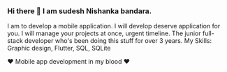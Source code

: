 ### Hi there 👋 I am sudesh Nishanka bandara. 

I am to develop a mobile application. I will develop deserve application for you. I will manage your projects at once, urgent timeline. The junior full-stack developer who's been doing this stuff for over 3 years. My Skills: Graphic design, Flutter, SQL, SQLite

<!--
**sudeshnb/sudeshnb** is a ✨ _special_ ✨ repository because its `README.md` (this file) appears on your GitHub profile.

Here are some ideas to get you started:

- 🔭 I’m currently working on ...
- 🌱 I’m currently learning ...
- 👯 I’m looking to collaborate on ...
- 🤔 I’m looking for help with ...
- 💬 Ask me about ...
- 📫 How to reach me: ...
- 😄 Pronouns: ...
- ⚡ Fun fact: ...
-->

❤ Mobile app development in my blood ❤
